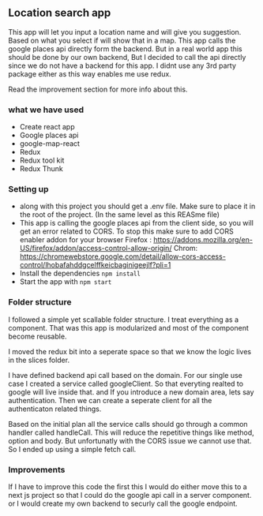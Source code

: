 ## Location search app

This app will let you input a location name and will give you suggestion. Based on what you select if will show that in a map.
This app calls the google places api directly form the backend. But in a real world app this should be done by our own backend, But I decided to call the api directly since we do not have a backend for this app. I didnt use any 3rd party package either as this way enables me use redux.

Read the improvement section for more info about this.

### what we have used

- Create react app
- Google places api
- google-map-react
- Redux
- Redux tool kit
- Redux Thunk

### Setting up

- along with this project you should get a .env file. Make sure to place it in the root of the project. (In the same level as this REASme file)
- This app is calling the google places api from the client side, so you will get an error related to CORS. To stop this make sure to add CORS enabler addon for your browser
  Firefox : https://addons.mozilla.org/en-US/firefox/addon/access-control-allow-origin/
  Chrom: https://chromewebstore.google.com/detail/allow-cors-access-control/lhobafahddgcelffkeicbaginigeejlf?pli=1
- Install the dependencies
  `npm install `
- Start the app with
  `npm start `

### Folder structure

I followed a simple yet scallable folder structure. I treat everything as a component. That was this app is modularized and most of the component become reusable.

I moved the redux bit into a seperate space so that we know the logic lives in the slices folder.

I have defined backend api call based on the domain. For our single use case I created a service called googleClient. So that everyting realted to google will live inside that. and If you introduce a new domain area, lets say authentication. Then we can create a seperate client for all the authenticaton related things.

Based on the initial plan all the service calls should go through a common handler called handleCall. This will reduce the repetitive things like method, option and body. But unfortunatly with the CORS issue we cannot use that. So I ended up using a simple fetch call.

### Improvements

If I have to improve this code the first this I would do either move this to a next js project so that I could do the google api call in a server component. or I would create my own backend to securly call the google endpoint.
